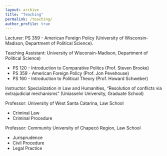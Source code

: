 ```yaml
---
layout: archive
title: "Teaching"
permalink: /teaching/
author_profile: true
---
```


Lecturer: PS 359 - American Foreign Policy (University of Wisconsin-Madison, Department of Political Science).

Teaching Assistant: University of Wisconsin-Madison, Department of Political Science)
* PS 120 - Introduction to Comparative Politcs (Prof. Steven Brooke)
* PS 359 - American Foreign Policy (Prof. Jon Pevehouse)
* PS 160 - Introduction to Political Theory (Prof. Howard Schweber)

Instructor: Specialization in Law and Humanities, “Resolution of conflicts via extrajudicial mechanisms” (Uniasselvi University, Graduate School)

Professor: University of West Santa Catarina, Law School
* Criminal Law
* Criminal Procedure

Professor: Community University of Chapecó Region, Law School
* Jurisprudence
* Civil Procedure
* Legal Practice

